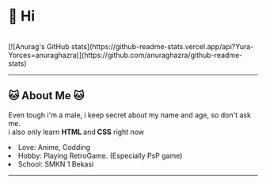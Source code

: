 <!DOCTYPE html>

<html>
<head>
		<meta http-equiv="CONTENT-TYPE" content="text/html; charset=UTF-8">
</head>
<body>
		<h1>
				👋 Hi
		</h1> <br>
	        [![Anurag's GitHub stats](https://github-readme-stats.vercel.app/api?Yura-Yorces=anuraghazra)](https://github.com/anuraghazra/github-readme-stats) <hr>
		<h2>
				🐱 About Me 🐱
		</h2>
		<p>
			Even tough i'm a male, 	i keep secret about my name and age, so don't ask me. <br>
				i also only learn <strong>HTML </strong>and<strong> CSS</strong> right now
				<li>Love: Anime, Codding</li>
				<li>Hobby: Playing RetroGame. (Especially PsP game)</li>
				<li>School: SMKN 1 Bekasi</li>
		</p> <hr>
		
</body>
</html>
